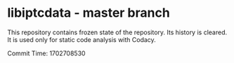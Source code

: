 # libiptcdata - master branch

This repository contains frozen state of the repository.
Its history is cleared. It is used only for static code
analysis with Codacy.

Commit Time: 1702708530